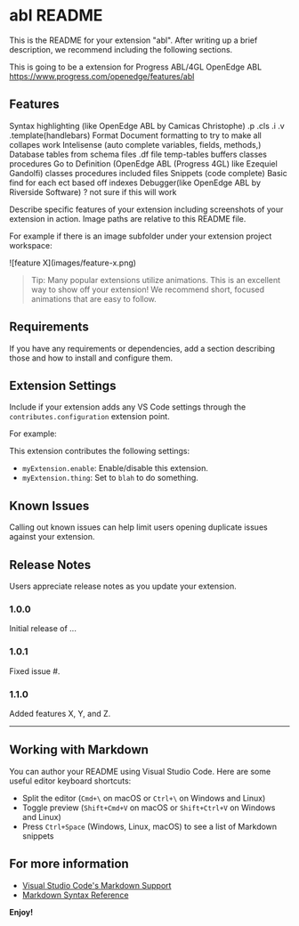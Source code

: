 # abl README

This is the README for your extension "abl". After writing up a brief description, we recommend including the following sections.

This is going to be a extension for Progress ABL/4GL OpenEdge ABL https://www.progress.com/openedge/features/abl



## Features
Syntax highlighting (like OpenEdge ABL by Camicas Christophe) 
  .p .cls .i .v .template(handlebars) 
Format Document 
  formatting to try to make all collapes work 
Intelisense (auto complete variables, fields, methods,) 
  Database tables from schema files .df file 
  temp-tables 
  buffers 
  classes 
  procedures 
Go to Definition (OpenEdge ABL (Progress 4GL) like Ezequiel Gandolfi) 
  classes procedures included files 
Snippets (code complete) 
  Basic find for each ect based off indexes 
Debugger(like OpenEdge ABL by Riverside Software) 
  ? not sure if this will work

Describe specific features of your extension including screenshots of your extension in action. Image paths are relative to this README file.

For example if there is an image subfolder under your extension project workspace:

\!\[feature X\]\(images/feature-x.png\)

> Tip: Many popular extensions utilize animations. This is an excellent way to show off your extension! We recommend short, focused animations that are easy to follow.

## Requirements

If you have any requirements or dependencies, add a section describing those and how to install and configure them.

## Extension Settings

Include if your extension adds any VS Code settings through the `contributes.configuration` extension point.

For example:

This extension contributes the following settings:

* `myExtension.enable`: Enable/disable this extension.
* `myExtension.thing`: Set to `blah` to do something.

## Known Issues

Calling out known issues can help limit users opening duplicate issues against your extension.

## Release Notes

Users appreciate release notes as you update your extension.

### 1.0.0

Initial release of ...

### 1.0.1

Fixed issue #.

### 1.1.0

Added features X, Y, and Z.

---

## Working with Markdown

You can author your README using Visual Studio Code.  Here are some useful editor keyboard shortcuts:

* Split the editor (`Cmd+\` on macOS or `Ctrl+\` on Windows and Linux)
* Toggle preview (`Shift+Cmd+V` on macOS or `Shift+Ctrl+V` on Windows and Linux)
* Press `Ctrl+Space` (Windows, Linux, macOS) to see a list of Markdown snippets

## For more information

* [Visual Studio Code's Markdown Support](http://code.visualstudio.com/docs/languages/markdown)
* [Markdown Syntax Reference](https://help.github.com/articles/markdown-basics/)

**Enjoy!**
